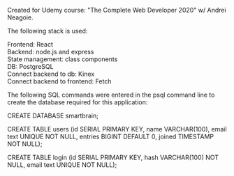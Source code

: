 Created for Udemy course: "The Complete Web Developer 2020" w/ Andrei Neagoie.  

The following stack is used:  

Frontend: React  
Backend: node.js and express  
State management: class components  
DB: PostgreSQL  
Connect backend to db: Kinex  
Connect backend to frontend: Fetch  


The following SQL commands were entered in the psql command line to create the database required for this application:  

CREATE DATABASE smartbrain;  

CREATE TABLE users (id SERIAL PRIMARY KEY, name VARCHAR(100), email text UNIQUE NOT NULL, entries BIGINT DEFAULT 0, joined TIMESTAMP NOT NULL);  

CREATE TABLE login (id SERIAL PRIMARY KEY, hash VARCHAR(100) NOT NULL, email text UNIQUE NOT NULL);  
